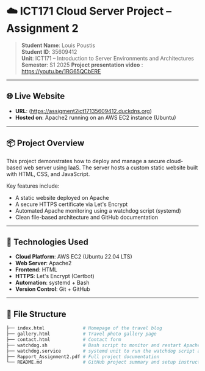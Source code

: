 # ☁️ ICT171 Cloud Server Project – Assignment 2

> **Student Name**: Louis Poustis  
> **Student ID**: 35609412  
> **Unit**: ICT171 – Introduction to Server Environments and Architectures  
> **Semester**: S1 2025
> **Project presentation video** : https://youtu.be/1RG65QCbERE
---

## 🌐 Live Website

- **URL**: (https://assigment2ict17135609412.duckdns.org)
- **Hosted on**: Apache2 running on an AWS EC2 instance (Ubuntu)

---

## 📦 Project Overview

This project demonstrates how to deploy and manage a secure cloud-based web server using IaaS. The server hosts a custom static website built with HTML, CSS, and JavaScript.

Key features include:

- A static website deployed on Apache
- A secure HTTPS certificate via Let's Encrypt
- Automated Apache monitoring using a watchdog script (systemd)
- Clean file-based architecture and GitHub documentation

---

## 🚀 Technologies Used

- **Cloud Platform**: AWS EC2 (Ubuntu 22.04 LTS)
- **Web Server**: Apache2
- **Frontend**: HTML
- **HTTPS**: Let's Encrypt (Certbot)
- **Automation**: systemd + Bash
- **Version Control**: Git + GitHub

---

## 📁 File Structure

```bash
├── index.html              # Homepage of the travel blog
├── gallery.html            # Travel photo gallery page
├── contact.html            # Contact form 
├── watchdog.sh             # Bash script to monitor and restart Apache
├── watchdog.service        # systemd unit to run the watchdog script as a service
├── Rapport_Assignment2.pdf # Full project documentation 
└── README.md               # GitHub project summary and setup instructions
